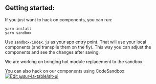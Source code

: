 ## Getting started:

If you just want to hack on components, you can run:

```
yarn install
yarn sandbox
```

Use `sandbox/index.js` as your app entry point. That will use your local components (and transpile them on the fly). This way you can adjust the components and see the changes after saving.

We are working on bringing hot module replacement to the sandbox.

You can also hack on our components using CodeSandbox:
[![Edit @sur-la-table/slt-ui](https://codesandbox.io/static/img/play-codesandbox.svg)](https://codesandbox.io/s/github/SurLaTable/slt-ui/tree/master/)
